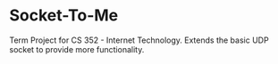 # Socket-To-Me
Term Project for CS 352 - Internet Technology. Extends the basic UDP socket to provide more functionality.
